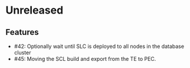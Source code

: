 # Unreleased

## Features

* #42: Optionally wait until SLC is deployed to all nodes in the database cluster
* #45: Moving the SCL build and export from the TE to PEC.
